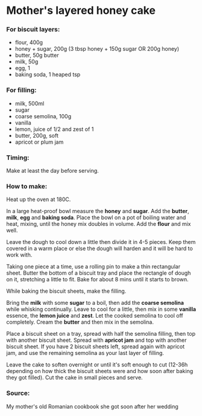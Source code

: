 # Mother's layered honey cake

### For biscuit layers:
* flour, 400g
* honey + sugar, 200g (3 tbsp honey + 150g sugar OR 200g honey)
* butter, 50g butter
* milk, 50g
* egg, 1
* baking soda, 1 heaped tsp

### For filling:
* milk, 500ml
* sugar
* coarse semolina, 100g
* vanilla
* lemon, juice of 1/2 and zest of 1
* butter, 200g, soft
* apricot or plum jam

### Timing:

Make at least the day before serving.


### How to make:

Heat up the oven at 180C.

In a large heat-proof bowl measure the **honey** and **sugar**. Add the **butter**, **milk**, **egg** and **baking soda**. Place the bowl on a pot of boiling water and heat, mixing, until the honey mix doubles in volume. Add the **flour** and mix well.

Leave the dough to cool down a little then divide it in 4-5 pieces. Keep them covered in a warm place or else the dough will harden and it will be hard to work with.

Taking one piece at a time, use a rolling pin to make a thin rectangular sheet. Butter the bottom of a biscuit tray and place the rectangle of dough on it, stretching a little to fit. Bake for about 8 mins until it starts to brown.

While baking the biscuit sheets, make the filling. 

Bring the **milk** with some **sugar** to a boil, then add the **coarse semolina** while whisking continually. Leave to cool for a little, then mix in some **vanilla** essence, the **lemon juice** and **zest**. Let the cooked semolina to cool off completely. Cream the **butter** and then mix in the semolina.

Place a biscuit sheet on a tray, spread with half the semolina filling, then top with another biscuit sheet. Spread with **apricot jam** and top with another biscuit sheet. If you have 2 biscuit sheets left, spread again with apricot jam, and use the remaining semolina as your last layer of filling.

Leave the cake to soften overnight or until it's soft enough to cut (12-36h depending on how thick the biscuit sheets were and how soon after baking they got filled). Cut the cake in small pieces and serve.


### Source:

My mother's old Romanian cookbook she got soon after her wedding
